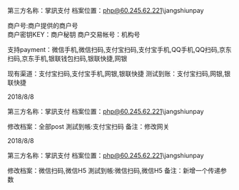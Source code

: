 第三方名称：掌訊支付 
档案位置：php@60.245.62.221\jangshiunpay
 
商户号:商户提供的商户号  
商户密钥KEY：商户秘钥 
商户交易帐号：机构号
 
支持payment：微信手机,微信扫码,支付宝扫码,支付宝手机,QQ手机,QQ扫码,京东扫码,京东手机,银联钱包扫码,银联快捷,网银
 
现有渠道：支付宝扫码,支付宝手机,网银,银联快捷
测试到账：支付宝扫码,网银,银联快捷

2018/8/8

第三方名称：掌訊支付 
档案位置：php@60.245.62.221\jangshiunpay

修改档案：全部post
測試到帳:支付宝扫码
备注：修改网关

2018/8/8

第三方名称：掌訊支付 
档案位置：php@60.245.62.221\jangshiunpay

修改档案：微信扫码,微信H5
測試到帳:微信扫码,微信H5
备注：新增一个传递参数